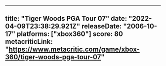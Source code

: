 
---
title: "Tiger Woods PGA Tour 07"
date: "2022-04-09T23:38:29.921Z"
releaseDate: "2006-10-17"
platforms: ["xbox360"]
score: 80
metacriticLink: "https://www.metacritic.com/game/xbox-360/tiger-woods-pga-tour-07"
---
